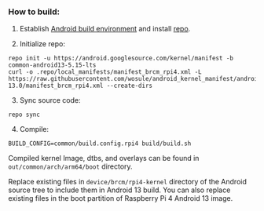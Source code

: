 ### How to build:

1. Establish [Android build environment](https://source.android.com/setup/initializing) and install [repo](https://source.android.com/docs/setup/develop#installing-repo).

2. Initialize repo:

```
repo init -u https://android.googlesource.com/kernel/manifest -b common-android13-5.15-lts
curl -o .repo/local_manifests/manifest_brcm_rpi4.xml -L https://raw.githubusercontent.com/wosule/android_kernel_manifest/android-13.0/manifest_brcm_rpi4.xml --create-dirs
```

3. Sync source code:

```
repo sync
```

4. Compile:

```
BUILD_CONFIG=common/build.config.rpi4 build/build.sh
```

Compiled kernel Image, dtbs, and overlays can be found in `out/common/arch/arm64/boot` directory.

Replace existing files in `device/brcm/rpi4-kernel` directory of the Android source tree to include them in Android 13 build. You can also replace existing files in the boot partition of Raspberry Pi 4 Android 13 image.

